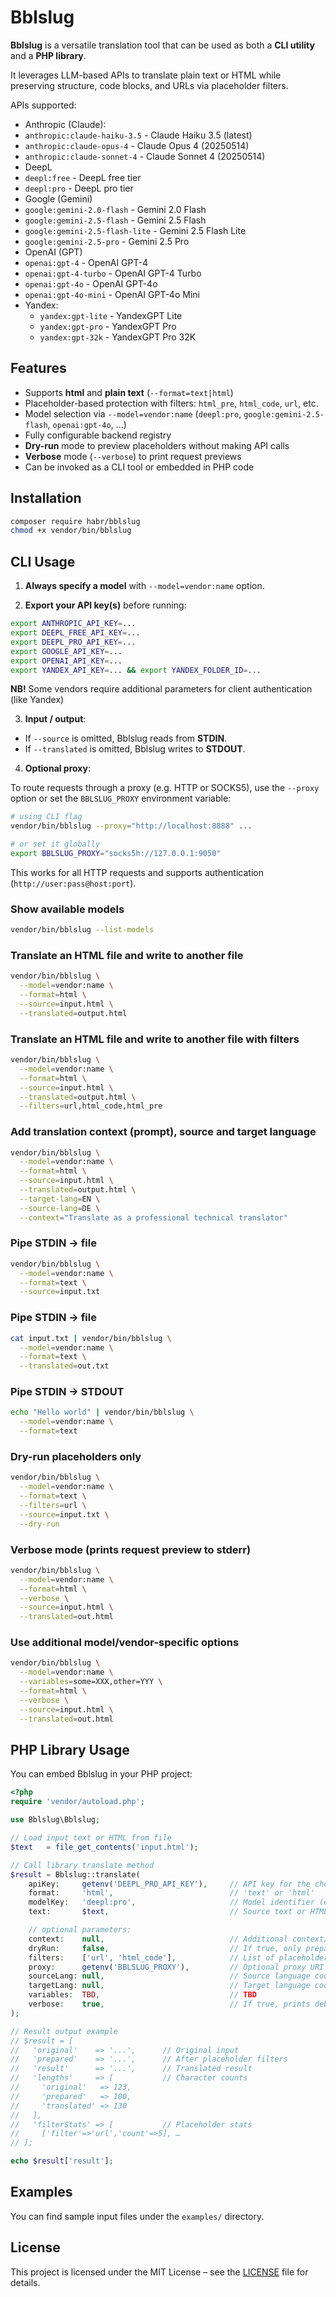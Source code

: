 # Bblslug

**Bblslug** is a versatile translation tool that can be used as both a **CLI utility** and a **PHP library**.

It leverages LLM-based APIs to translate plain text or HTML while preserving structure, code blocks, and URLs via placeholder filters.

APIs supported:

- Anthropic (Claude):
 - `anthropic:claude-haiku-3.5` - Claude Haiku 3.5 (latest)
 - `anthropic:claude-opus-4` - Claude Opus 4 (20250514)
 - `anthropic:claude-sonnet-4` - Claude Sonnet 4 (20250514)
- DeepL
 - `deepl:free` - DeepL free tier
 - `deepl:pro` - DeepL pro tier
- Google (Gemini)
 - `google:gemini-2.0-flash` - Gemini 2.0 Flash
 - `google:gemini-2.5-flash` - Gemini 2.5 Flash
 - `google:gemini-2.5-flash-lite` - Gemini 2.5 Flash Lite
 - `google:gemini-2.5-pro` - Gemini 2.5 Pro
- OpenAI (GPT)
 - `openai:gpt-4` - OpenAI GPT-4
 - `openai:gpt-4-turbo` - OpenAI GPT-4 Turbo
 - `openai:gpt-4o` - OpenAI GPT-4o
 - `openai:gpt-4o-mini` - OpenAI GPT-4o Mini
- Yandex:
  - `yandex:gpt-lite` - YandexGPT Lite
  - `yandex:gpt-pro` - YandexGPT Pro
  - `yandex:gpt-32k` - YandexGPT Pro 32K

## Features

- Supports **html** and **plain text** (`--format=text|html`)
- Placeholder-based protection with filters: `html_pre`, `html_code`, `url`, etc.
- Model selection via `--model=vendor:name` (`deepl:pro`, `google:gemini-2.5-flash`, `openai:gpt-4o`, …)
- Fully configurable backend registry
- **Dry-run** mode to preview placeholders without making API calls
- **Verbose** mode (`--verbose`) to print request previews
- Can be invoked as a CLI tool or embedded in PHP code

## Installation

```bash
composer require habr/bblslug
chmod +x vendor/bin/bblslug
```

## CLI Usage

1. **Always specify a model** with `--model=vendor:name` option.

2. **Export your API key(s)** before running:

 ```bash
 export ANTHROPIC_API_KEY=...
 export DEEPL_FREE_API_KEY=...
 export DEEPL_PRO_API_KEY=...
 export GOOGLE_API_KEY=...
 export OPENAI_API_KEY=...
 export YANDEX_API_KEY=... && export YANDEX_FOLDER_ID=...
 ```

**NB!** Some vendors require additional parameters for client authentication (like Yandex)

3. **Input / output**:

 - If `--source` is omitted, Bblslug reads from **STDIN**.
 - If `--translated` is omitted, Bblslug writes to **STDOUT**.

4. **Optional proxy**:

To route requests through a proxy (e.g. HTTP or SOCKS5), use the `--proxy` option or set the `BBLSLUG_PROXY` environment variable:

```bash
# using CLI flag
vendor/bin/bblslug --proxy="http://localhost:8888" ...

# or set it globally
export BBLSLUG_PROXY="socks5h://127.0.0.1:9050"
```

This works for all HTTP requests and supports authentication (`http://user:pass@host:port`).


### Show available models
```bash
vendor/bin/bblslug --list-models
```

### Translate an HTML file and write to another file

```bash
vendor/bin/bblslug \
  --model=vendor:name \
  --format=html \
  --source=input.html \
  --translated=output.html
```

### Translate an HTML file and write to another file with filters

```bash
vendor/bin/bblslug \
  --model=vendor:name \
  --format=html \
  --source=input.html \
  --translated=output.html \
  --filters=url,html_code,html_pre
```

### Add translation context (prompt), source and target language

```bash
vendor/bin/bblslug \
  --model=vendor:name \
  --format=html \
  --source=input.html \
  --translated=output.html \
  --target-lang=EN \
  --source-lang=DE \
  --context="Translate as a professional technical translator"
```

### Pipe STDIN → file

```bash
vendor/bin/bblslug \
  --model=vendor:name \
  --format=text \
  --source=input.txt
```

### Pipe STDIN → file

```bash
cat input.txt | vendor/bin/bblslug \
  --model=vendor:name \
  --format=text \
  --translated=out.txt
```

### Pipe STDIN → STDOUT

```bash
echo "Hello world" | vendor/bin/bblslug \
  --model=vendor:name \
  --format=text
```

### Dry-run placeholders only

```bash
vendor/bin/bblslug \
  --model=vendor:name \
  --format=text \
  --filters=url \
  --source=input.txt \
  --dry-run
```

### Verbose mode (prints request preview to stderr)

```bash
vendor/bin/bblslug \
  --model=vendor:name \
  --format=html \
  --verbose \
  --source=input.html \
  --translated=out.html
```

### Use additional model/vendor-specific options

```bash
vendor/bin/bblslug \
  --model=vendor:name \
  --variables=some=XXX,other=YYY \
  --format=html \
  --verbose \
  --source=input.html \
  --translated=out.html
```

## PHP Library Usage

You can embed Bblslug in your PHP project:

```php
<?php
require 'vendor/autoload.php';

use Bblslug\Bblslug;

// Load input text or HTML from file
$text   = file_get_contents('input.html');

// Call library translate method
$result = Bblslug::translate(
    apiKey:     getenv('DEEPL_PRO_API_KEY'),     // API key for the chosen model
    format:     'html',                          // 'text' or 'html'
    modelKey:   'deepl:pro',                     // Model identifier (e.g. deepl:free, deepl:pro, openai:gpt-4o)
    text:       $text,                           // Source text or HTML

    // optional parameters:
    context:    null,                            // Additional context/prompt (DeepL: context)
    dryRun:     false,                           // If true, only prepare placeholders, no API call
    filters:    ['url', 'html_code'],            // List of placeholder filters
    proxy:      getenv('BBLSLUG_PROXY'),         // Optional proxy URI (http://..., socks5h://...)
    sourceLang: null,                            // Source language code (optional; autodetect if null)
    targetLang: null,                            // Target language code (optional; default from driver settings)
    variables:  TBD,                             // TBD
    verbose:    true,                            // If true, prints debug request/response to stderr
);

// Result output example
// $result = [
//   'original'    => '...',      // Original input
//   'prepared'    => '...',      // After placeholder filters
//   'result'      => '...',      // Translated result
//   'lengths'     => [           // Character counts
//     'original'   => 123,
//     'prepared'   => 100,
//     'translated' => 130
//   ],
//   'filterStats' => [           // Placeholder stats
//     ['filter'=>'url','count'=>5], …
// ];

echo $result['result'];
```

## Examples

You can find sample input files under the `examples/` directory.

## License

This project is licensed under the MIT License – see the [LICENSE](LICENSE) file for details.

